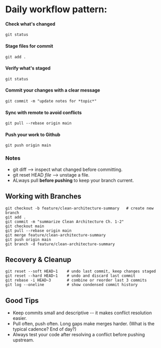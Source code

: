# Daily workflow pattern:

#### Check what's changed
```
git status
```
#### Stage files for commit
```
git add .
```
#### Verify what's staged
```
git status
```
#### Commit your changes with a clear message
```
git commit -m "update notes for *topic*"
```
#### Sync with remote to avoid conflicts
```
git pull --rebase origin main
```
#### Push your work to Github
```
git push origin main
```
### Notes
- git diff --> inspect what changed before committing.
- git reset HEAD *file* --> unstage a file.
- ALways pull **before pushing** to keep your branch current.

## Working with Branches

```
git checkout -b feature/clean-architecture-summary   # create new branch
git add .
git commit -m "summarize Clean Architecture Ch. 1-2"
git checkout main
git pull --rebase origin main
git merge feature/clean-architecture-summary
git push origin main
git branch -d feature/clean-architecture-summary
```

## Recovery & Cleanup

```
git reset --soft HEAD~1    # undo last commit, keep changes staged
git reset --hard HEAD~1    # undo and discard last commit
git rebase -i HEAD~3       # combine or reorder last 3 commits
git log --oneline          # show condensed commit history
```

## Good Tips
- Keep commits small and descriptive -- it makes conflict resolution easier.
- Pull often, push often. Long gaps make merges harder. (What is the typical cadence? End of day?)
- Always test your code after resolving a conflict before pushing upstream.